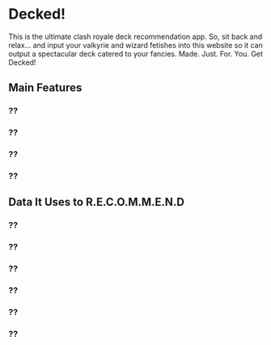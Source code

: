 # Decked!

This is the ultimate clash royale deck recommendation app. So, sit back and relax... and input your valkyrie and wizard fetishes into this website so it can output a spectacular deck catered to your fancies. Made. Just. For. You. Get Decked! 

## Main Features

### ??

### ??

### ??

### ??

## Data It Uses to R.E.C.O.M.M.E.N.D

### ??

### ??

### ??

### ??

### ??

### ??
